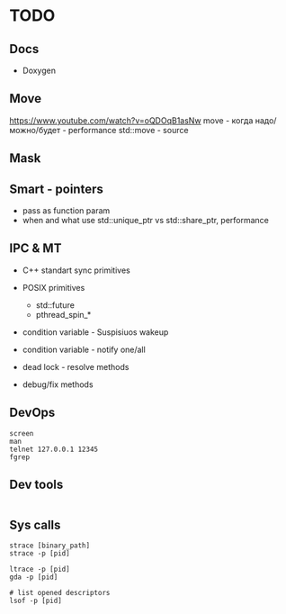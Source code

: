 # TODO

## Docs

- Doxygen

## Move

https://www.youtube.com/watch?v=oQDOqB1asNw
move - когда надо/можно/будет - performance
std::move - source

## Mask

## Smart - pointers

- pass as function param
- when and what use std::unique_ptr vs std::share_ptr, performance

## IPC & MT

- C++ standart sync primitives
- POSIX primitives
  - std::future
  - pthread_spin_*

- condition variable - Suspisiuos wakeup
- condition variable - notify one/all
- dead lock - resolve methods
- debug/fix methods

## DevOps

```shell
screen
man
telnet 127.0.0.1 12345
fgrep
```

## Dev tools

```shell
```

## Sys calls

```shell
strace [binary_path]
strace -p [pid]

ltrace -p [pid]
gda -p [pid]

# list opened descriptors
lsof -p [pid]
```
